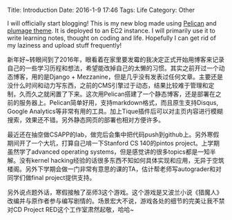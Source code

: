Title: Introduction
Date: 2016-1-9 17:46
Tags: Life
Category: Other

I will officially start blogging! This is my new blog made using [Pelican](http://docs.getpelican.com/en/3.6.3/index.html) and [plumage theme](https://github.com/kdeldycke/plumage). It is deployed to an EC2 instance. I will primarily use it to write learning notes, thought on coding and life. Hopefully I can get rid of my laziness and upload stuff frequently!

新年好~转眼间到了2016年，眼看着在家里要发霉的我决定正式开始用博客来记录自己的一些学习历程和想法，希望能改掉自己的太懒的习惯。其实之前开过一个动态博客，用的是Django + Mezzanine，但是几乎没有发表过任何文章。主要还是没什么时间和动力写东西，之前的CMS引擎过于动态，结果比较难于管理和定制，久而久之就闲置了下来。这次用Pelican搭建了一个静态博客，还是部署在之前的服务器上。Pelican简单好用，支持markdown格式，而且原生支持Disqus, Google Analytics等非常有用的工具。加上Tique插件后可以对主页内容进行模糊搜索，效果还不错。另外静态网页的部署也相对方便许多。

最近还在抽空做CSAPP的lab，做完后会集中把代码push到github上。另外寒假期间开了一个大坑，打算自己啃一下Stanford CS 140的pintos project。上学期虽然学了advanced operating systems，但是感觉讲的很多topics都是一知半解。没有kernel hacking经验的话很多东西不知如何具体实现和应用，无异于空筑楼阁。另外下学期会做一门非常有意思的课的TA，估计帮老师写autograder和对同学们做final project提供支持。

另外说点题外话，寒假接触了巫师3这个游戏。这个游戏是又波兰小说《猎魔人》改编并与原作者参与编写剧情的。场景宏大不说，游戏各处的细节的完美让我不禁对CD Project RED这个工作室肃然起敬，哈哈~
